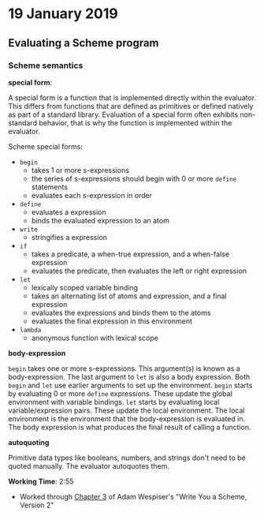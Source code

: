 # 19 January 2019

## Evaluating a Scheme program

### Scheme semantics

**special form**: 

A special form is a function that is implemented directly within the evaluator.
This differs from functions that are defined as primitives or defined natively
as part of a standard library.
Evaluation of a special form often exhibits non-standard behavior, that is why
the function is implemented within the evaluator.

Scheme special forms:

- `begin` 
  - takes 1 or more s-expressions
  - the series of s-expressions should begin with 0 or more `define` statements
  - evaluates each s-expression in order
- `define`
  - evaluates a expression 
  - binds the evaluated expression to an atom
- `write`
  - stringifies a expression
- `if`
  - takes a predicate, a when-true expression, and a when-false expression
  - evaluates the predicate, then evaluates the left or right expression
- `let`
  - lexically scoped variable binding
  - takes an alternating list of atoms and expression, and a final expression
  - evaluates the expressions and binds them to the atoms
  - evaluates the final expression in this environment
- `lambda`
  - anonymous function with lexical scope

**body-expression**

`begin` takes one or more s-expressions.
This argument(s) is known as a body-expression.
The last argument to `let` is also a body expression.
Both `begin` and `let` use earlier arguments to set up the environment.
`begin` starts by evaluating 0 or more `define` expressions.
These update the global environment with variable bindings.
`let` starts by evaluating local variable/expression pairs.
These update the local environment.
The local environment is the environment that the body-expression is evaluated 
in.
The body expression is what produces the final result of calling a function.

**autoquoting**

Primitive data types like booleans, numbers, and strings don't need to be quoted
manually.
The evaluator autoquotes them.

**Working Time**: 2:55

- Worked through [Chapter 3](https://wespiser.com/writings/wyas/03_evaluation.html)
  of Adam Wespiser's "Write You a Scheme, Version 2"
